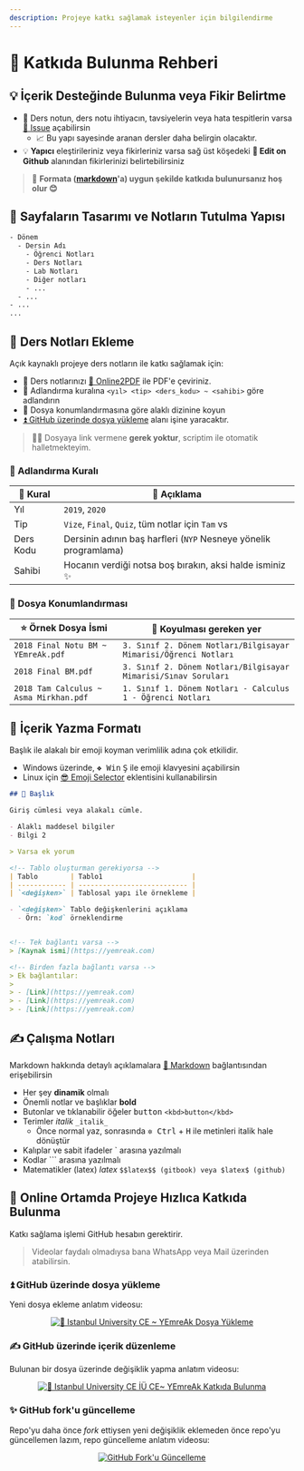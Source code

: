 ```yaml
---
description: Projeye katkı sağlamak isteyenler için bilgilendirme
---
```


# 💖 Katkıda Bulunma Rehberi

<!-- TODO: Forkları güncelleme alanı eklenecek -->

## 💡 İçerik Desteğinde Bulunma veya Fikir Belirtme

- 📙 Ders notun, ders notu ihtiyacın, tavsiyelerin veya hata tespitlerin varsa [🦋 Issue](https://github.com/yedhrab/IstanbulUniversity-CE/issues) açabilirsin
  - 📈 Bu yapı sayesinde aranan dersler daha belirgin olacaktır.
- 💡 **Yapıcı** eleştirileriniz veya fikirleriniz varsa sağ üst köşedeki  **🏹 Edit on Github** alanından fikirlerinizi belirtebilirsiniz

> 📌 **Formata ([markdown](https://wiki.yemreak.com/1-programlama-notlari/0-genel-notlar/2-markdown)'a) uygun şekilde katkıda bulunursanız hoş olur 😊**


## 👷‍ Sayfaların Tasarımı ve Notların Tutulma Yapısı

```txt
- Dönem
  - Dersin Adı
    - Öğrenci Notları
    - Ders Notları
    - Lab Notları
    - Diğer notları
    - ...
  - ...
- ...
...
```

## 📙 Ders Notları Ekleme

Açık kaynaklı projeye ders notların ile katkı sağlamak için:

- 💫 Ders notlarınızı [📕 Online2PDF](https://online2pdf.com/) ile PDF'e çeviriniz.
- 👮‍ Adlandırma kuralına `<yıl> <tip> <ders_kodu> ~ <sahibi>` göre adlandırın
- 🚙 Dosya konumlandırmasına göre alaklı dizinine koyun
- [⏫ GitHub üzerinde dosya yükleme](https://www.youtube.com/watch?v=zI5G7KQ87Zk) alanı işine yaracaktır.

> 👨‍💻 Dosyaya link vermene **gerek yoktur**, scriptim ile otomatik halletmekteyim.

### 👮‍ Adlandırma Kuralı

| 👮‍ Kural | 📜 Açıklama                                                      |
| --------- | ---------------------------------------------------------------- |
| Yıl       | `2019`, `2020`                                                   |
| Tip       | `Vize`, `Final`, `Quiz`, tüm notlar için `Tam` vs                |
| Ders Kodu | Dersinin adının baş harfleri (`NYP` Nesneye yönelik programlama) |
| Sahibi    | Hocanın verdiği notsa boş bırakın, aksi halde isminiz ✨          |

### 🚙 Dosya Konumlandırması

| ⭐ Örnek Dosya İsmi                     | 📁 Koyulması gereken yer                                        |
| -------------------------------------- | --------------------------------------------------------------- |
| `2018 Final Notu BM ~ YEmreAk.pdf`     | `3. Sınıf 2. Dönem Notları/Bilgisayar Mimarisi/Öğrenci Notları` |
| `2018 Final BM.pdf`                    | `3. Sınıf 2. Dönem Notları/Bilgisayar Mimarisi/Sınav Soruları`  |
| `2018 Tam Calculus ~ Asma Mirkhan.pdf` | `1. Sınıf 1. Dönem Notları - Calculus 1 - Öğrenci Notları`      |



## 📑 İçerik Yazma Formatı

Başlık ile alakalı bir emoji koyman verimlilik adına çok etkilidir.

- Windows üzerinde, <kbd>❖ Win</kbd> <kbd>Ş</kbd> ile emoji klavyesini açabilirsin
- Linux için [😎 Emoji Selector](https://extensions.gnome.org/extension/1162/emoji-selector/) eklentisini kullanabilirsin

```md
## 🌟 Başlık

Giriş cümlesi veya alakalı cümle.

- Alaklı maddesel bilgiler
- Bilgi 2

> Varsa ek yorum

<!-- Tablo oluşturman gerekiyorsa -->
| Tablo        | Tablo1                      |
| ------------ | --------------------------- |
| `<değişken>` | Tablosal yapı ile örnekleme |

- `<değişken>` Tablo değişkenlerini açıklama
  - Örn: `kod` örneklendirme


<!-- Tek bağlantı varsa -->
> [Kaynak ismi](https://yemreak.com)

<!-- Birden fazla bağlantı varsa -->
> Ek bağlantılar:
>
> - [Link](https://yemreak.com)
> - [Link](https://yemreak.com)
> - [Link](https://yemreak.com)

```

## ✍ Çalışma Notları

Markdown hakkında detaylı açıklamalara [📑 Markdown](https://wiki.yemreak.com/1-programlama-notlari/0-genel-notlar/2-markdown) bağlantısından erişebilirsin

- Her şey **dinamik** olmalı
- Önemli notlar ve başlıklar **bold**
- Butonlar ve tıklanabilir öğeler <kbd>button</kbd> `<kbd>button</kbd>`
- Terimler _italik_ `_italik_`
  - Önce normal yaz, sonrasında <kbd>✲ Ctrl</kbd> + <kbd>H</kbd> ile metinleri italik hale dönüştür
- Kalıplar ve sabit ifadeler \` arasına yazılmalı
- Kodlar ``` arasına yazılmalı
- Matematikler (latex) $latex$ `$$latex$$ (gitbook) veya $latex$ (github) `

## 🏃‍ Online Ortamda Projeye Hızlıca Katkıda Bulunma

Katkı sağlama işlemi GitHub hesabın gerektirir.

> Videolar faydalı olmadıysa bana WhatsApp veya Mail üzerinden atabilirsin.


### ⏫ GitHub üzerinde dosya yükleme

Yeni dosya ekleme anlatım videosu:

<div align="center">
  <a href="https://www.youtube.com/watch?v=zI5G7KQ87Zk"><img src="https://img.youtube.com/vi/zI5G7KQ87Zk/0.jpg" alt="🏫 Istanbul University CE ~ YEmreAk Dosya Yükleme"></a>
</div>

### ✍ GitHub üzerinde içerik düzenleme

Bulunan bir dosya üzerinde değişiklik yapma anlatım videosu:

<div align="center">
  <a href="https://www.youtube.com/watch?v=8IZQZrFpVMI"><img src="https://img.youtube.com/vi/8IZQZrFpVMI/0.jpg" alt="🏫 Istanbul University CE İÜ CE~ YEmreAk Katkıda Bulunma"></a>
</div>

### ✨ GitHub fork'u güncelleme

Repo'yu daha önce _fork_ ettiysen yeni değişiklik eklemeden önce repo'yu güncellemen lazım, repo güncelleme anlatım videosu:

<div align="center">
  <a href="https://www.youtube.com/watch?v=opIkgag6LFo"><img src="https://img.youtube.com/vi/opIkgag6LFo/0.jpg" alt="GitHub Fork'u Güncelleme"></a>
</div>
